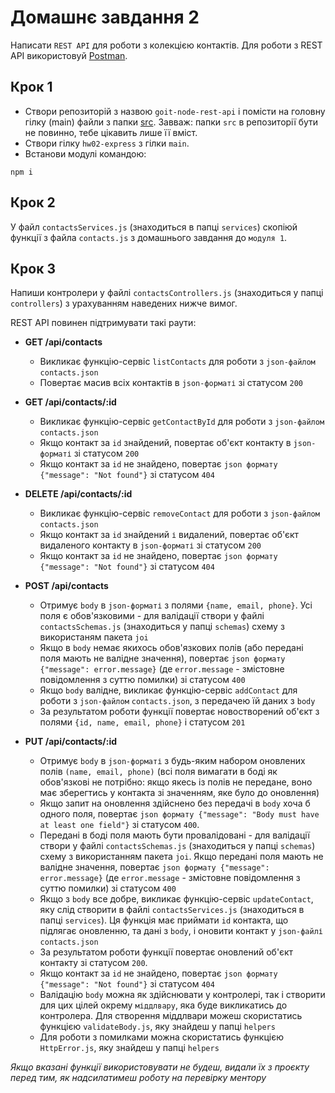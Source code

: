 # Домашнє завдання 2

Написати `REST API` для роботи з колекцією контактів. Для роботи з REST API використовуй [Postman](https://www.postman.com/).

## Крок 1

- Cтвори репозиторій з назвою `goit-node-rest-api` і помісти на головну гілку (main) файли з папки [src](https://github.com/AlonaHarnyk/node_tasks/tree/main/hw2/src). Завваж: папки `src` в репозиторії бути не повинно, тебе цікавить лише її вміст.
- Створи гілку `hw02-express` з гілки `main`.
- Встанови модулі командою:

```
npm i
```

## Крок 2

У файл `contactsServices.js` (знаходиться в папці `services`) скопіюй функції з файла `contacts.js` з домашнього завдання до `модуля 1`.

## Крок 3

Напиши контролери у файлі `contactsControllers.js` (знаходиться у папці `controllers`) з урахуванням наведених нижче вимог.

REST API повинен підтримувати такі раути:

- **GET /api/contacts**
  - Викликає функцію-сервіс `listContacts` для роботи з `json-файлом` `contacts.json`
  - Повертає масив всіх контактів в `json-форматі` зі статусом `200`

- **GET /api/contacts/:id**
  - Викликає функцію-сервіс `getContactById` для роботи з `json-файлом` `contacts.json`
  - Якщо контакт за `id` знайдений, повертає об'єкт контакту в `json-форматі` зі статусом `200`
  - Якщо контакт за `id` не знайдено, повертає `json формату {"message": "Not found"}` зі статусом `404`
 
- **DELETE /api/contacts/:id**
  - Викликає функцію-сервіс `removeContact` для роботи з `json-файлом` `contacts.json`
  - Якщо контакт за `id` знайдений `і` видалений, повертає об'єкт видаленого контакту в `json-форматі` зі статусом `200`
  - Якщо контакт за `id` не знайдено, повертає `json формату {"message": "Not found"}` зі статусом `404`
 
- **POST /api/contacts**
  - Отримує `body` в `json-форматі` з полями `{name, email, phone}`. Усі поля є обов'язковими - для валідації створи у файлі `contactsSchemas.js` (знаходиться у папці `schemas`) схему з використаням пакета `joi`
  - Якщо в `body` немає якихось обов'язкових полів (або передані поля мають не валідне значення), повертає `json формату {"message": error.message}` (де `error.message` - змістовне повідомлення з суттю помилки) зі статусом `400`
  - Якщо `body` валідне, викликає функцію-сервіс `addContact` для роботи з `json-файлом` `contacts.json`, з передачею їй даних з `body`
  - За результатом роботи функції повертає новостворений об'єкт з полями `{id, name, email, phone}` і статусом `201`
    
- **PUT /api/contacts/:id**
  - Отримує `body` в `json-форматі` з будь-яким набором оновлених полів `(name, email, phone)` (всі поля вимагати в боді як обов'язкові не потрібно: якщо якесь із полів не передане, воно має зберегтись у контакта зі значенням, яке було до оновлення)
  - Якщо запит на оновлення здійснено без передачі в `body` хоча б одного поля, повертає `json формату {"message": "Body must have at least one field"}` зі статусом `400`.
  - Передані в боді поля мають бути провалідовані - для валідації створи у файлі `contactsSchemas.js` (знаходиться у папці `schemas`) схему з використанням пакета `joi`. Якщо передані поля мають не валідне значення, повертає `json формату {"message": error.message}` (де `error.message` - змістовне повідомлення з суттю помилки) зі статусом `400`
  - Якщо з `body` все добре, викликає функцію-сервіс `updateContact`, яку слід створити в файлі `contactsServices.js` (знаходиться в папці `services`). Ця функція має приймати `id` контакта, що підлягає оновленню, та дані з `body`, і оновити контакт у `json-файлі` `contacts.json`
  - За результатом роботи функції повертає оновлений об'єкт контакту зі статусом `200`.
  - Якщо контакт за `id` не знайдено, повертає `json формату {"message": "Not found"}` зі статусом `404`
  - Валідацію `body` можна як здійснювати у контролері, так і створити для цих цілей окрему `міддлвару`, яка буде викликатись до контролера. Для створення міддлвари можеш скористатись функцією `validateBody.js`, яку знайдеш у папці `helpers`
  - Для роботи з помилками можна скористатись функцією `HttpError.js`, яку знайдеш у папці `helpers`

*Якщо вказані функції використовувати не будеш, видали їх з проєкту перед тим, як надсилатимеш роботу на перевірку ментору*